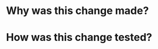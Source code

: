 # Why was this change made?

<!-- `Fixes #1234` is fine if the PR is closely tied to an issue; a few words about WHY if not. -->


# How was this change tested?

<!-- Run infrastructure integration test(s) if change has cross-service impact.-->

<!-- Run accessibility checks if there are UI changes. See [Infrastructure accessibility guide](https://github.com/sul-dlss/DeveloperPlaybook/blob/main/best-practices/infra-accessibility.md) -->


